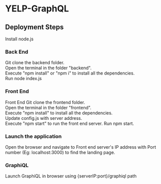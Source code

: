 # YELP-GraphQL

## Deployment Steps  
Install node.js  

### Back End   
Git clone the backend folder.  
Open the terminal in the folder "backend".  
Execute "npm install" or "npm i" to install all the dependencies.  
Run node index.js  
  
  
### Front End   

Front End
Git clone the frontend folder.  
Open the terminal in the folder "frontend".  
Execute "npm install" to install all the dependencies.  
Update config.js with server address.  
Execute "npm start" to run the front end server. Run npm start.   

### Launch the application   
Open the browser and navigate to Front end server's IP address with Port number (Eg: localhost:3000) to find the landing page.  

### GraphiQL   
Launch GraphiQL in browser using {serverIP:port}/graphiql path  
